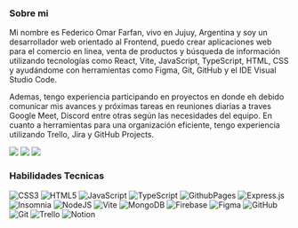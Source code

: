 ### Sobre mi
Mi nombre es Federico Omar Farfan, vivo en Jujuy, Argentina y soy un desarrollador web orientado al Frontend, puedo crear aplicaciones web para el comercio en linea, venta de productos y búsqueda de información utilizando tecnologías como React, Vite, JavaScript, TypeScript, HTML, CSS y ayudándome con herramientas como Figma, Git, GitHub y el IDE Visual Studio Code.

Ademas, tengo experiencia participando en proyectos en donde eh debido comunicar mis avances y próximas tareas en reuniones diarias a traves Google Meet, Discord entre otras según las necesidades del equipo. En cuanto a herramientas para una organización eficiente, tengo experiencia utilizando Trello, Jira y GitHub Projects.
<br>

<a href="https://www.linkedin.com/in/federico-omar-farfan-32b314245"><img src="https://img.shields.io/badge/-LinkedIn-0077B5?style=flat&logo=Linkedin&logoColor=white"/></a>
<a href="mailto:federicoofarfan@gmail.com"><img src="https://img.shields.io/badge/-Gmail-D14836?style=flat&logo=Gmail&logoColor=white"/></a>
<a href="https://fof3096.github.io/Federico_Farfan/"><img src="https://img.shields.io/badge/-Portafolio-181717?style=flat&logo=GitHub&logoColor=white"/></a>

### Habilidades Tecnicas
![CSS3](https://img.shields.io/badge/css3-%231572B6.svg?style=for-the-badge&logo=css3&logoColor=white) ![HTML5](https://img.shields.io/badge/html5-%23E34F26.svg?style=for-the-badge&logo=html5&logoColor=white) ![JavaScript](https://img.shields.io/badge/javascript-%23323330.svg?style=for-the-badge&logo=javascript&logoColor=%23F7DF1E) ![TypeScript](https://img.shields.io/badge/typescript-%23007ACC.svg?style=for-the-badge&logo=typescript&logoColor=white) ![GithubPages](https://img.shields.io/badge/github%20pages-121013?style=for-the-badge&logo=github&logoColor=white) ![Express.js](https://img.shields.io/badge/express.js-%23404d59.svg?style=for-the-badge&logo=express&logoColor=%2361DAFB) ![Insomnia](https://img.shields.io/badge/Insomnia-black?style=for-the-badge&logo=insomnia&logoColor=5849BE) ![NodeJS](https://img.shields.io/badge/node.js-6DA55F?style=for-the-badge&logo=node.js&logoColor=white) ![Vite](https://img.shields.io/badge/vite-%23646CFF.svg?style=for-the-badge&logo=vite&logoColor=white) ![MongoDB](https://img.shields.io/badge/MongoDB-%234ea94b.svg?style=for-the-badge&logo=mongodb&logoColor=white) ![Firebase](https://img.shields.io/badge/firebase-a08021?style=for-the-badge&logo=firebase&logoColor=ffcd34) ![Figma](https://img.shields.io/badge/figma-%23F24E1E.svg?style=for-the-badge&logo=figma&logoColor=white) ![GitHub](https://img.shields.io/badge/github-%23121011.svg?style=for-the-badge&logo=github&logoColor=white) ![Git](https://img.shields.io/badge/git-%23F05033.svg?style=for-the-badge&logo=git&logoColor=white) ![Trello](https://img.shields.io/badge/Trello-%23026AA7.svg?style=for-the-badge&logo=Trello&logoColor=white) ![Notion](https://img.shields.io/badge/Notion-%23000000.svg?style=for-the-badge&logo=notion&logoColor=white)
